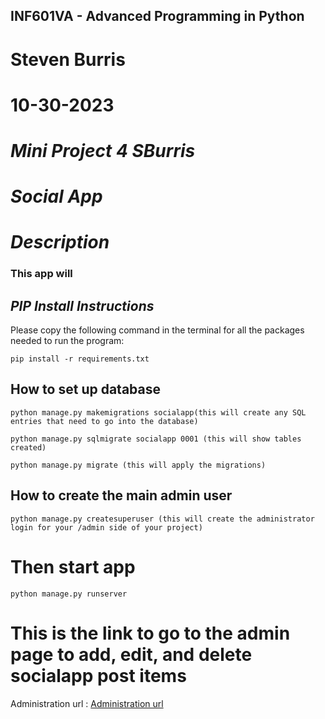 ## INF601VA - Advanced Programming in Python
# Steven Burris
# 10-30-2023
# *Mini Project 4 SBurris*
# *Social App*

# *Description*
### This app will

## *PIP Install Instructions*
Please copy the following command in the terminal for all the packages needed to run the program:
```
pip install -r requirements.txt
```

## How to set up database
```
python manage.py makemigrations socialapp(this will create any SQL entries that need to go into the database)
```
```
python manage.py sqlmigrate socialapp 0001 (this will show tables created)
```
```
python manage.py migrate (this will apply the migrations)
```

## How to create the main admin user
```
python manage.py createsuperuser (this will create the administrator login for your /admin side of your project)
```


# Then start app
```
python manage.py runserver
``` 

# This is the link to go to the admin page to add, edit, and delete socialapp post items
Administration url : [Administration url](http://127.0.0.1:8000/admin)